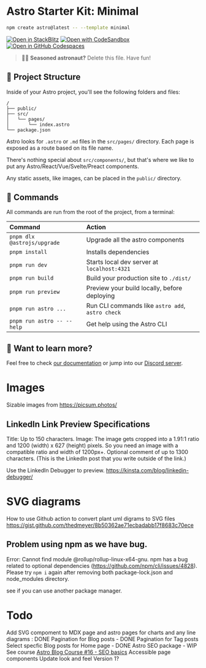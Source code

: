 # Astro Starter Kit: Minimal

```sh
npm create astro@latest -- --template minimal
```

[![Open in StackBlitz](https://developer.stackblitz.com/img/open_in_stackblitz.svg)](https://stackblitz.com/github/withastro/astro/tree/latest/examples/minimal)
[![Open with CodeSandbox](https://assets.codesandbox.io/github/button-edit-lime.svg)](https://codesandbox.io/p/sandbox/github/withastro/astro/tree/latest/examples/minimal)
[![Open in GitHub Codespaces](https://github.com/codespaces/badge.svg)](https://codespaces.new/withastro/astro?devcontainer_path=.devcontainer/minimal/devcontainer.json)

> 🧑‍🚀 **Seasoned astronaut?** Delete this file. Have fun!

## 🚀 Project Structure

Inside of your Astro project, you'll see the following folders and files:

```text
/
├── public/
├── src/
│   └── pages/
│       └── index.astro
└── package.json
```

Astro looks for `.astro` or `.md` files in the `src/pages/` directory. Each page is exposed as a route based on its file name.

There's nothing special about `src/components/`, but that's where we like to put any Astro/React/Vue/Svelte/Preact components.

Any static assets, like images, can be placed in the `public/` directory.

## 🧞 Commands

All commands are run from the root of the project, from a terminal:

| Command                   | Action                                           |
| :------------------------ | :----------------------------------------------- |
| `pnpm dlx @astrojs/upgrade` | Upgrade all the astro components                |
| `pnpm install`             | Installs dependencies                            |
| `pnpm run dev`             | Starts local dev server at `localhost:4321`      |
| `pnpm run build`           | Build your production site to `./dist/`          |
| `pnpm run preview`         | Preview your build locally, before deploying     |
| `pnpm run astro ...`       | Run CLI commands like `astro add`, `astro check` |
| `pnpm run astro -- --help` | Get help using the Astro CLI                     |

## 👀 Want to learn more?

Feel free to check [our documentation](https://docs.astro.build) or jump into our [Discord server](https://astro.build/chat).

# Images

Sizable images from https://picsum.photos/

## LinkedIn Link Preview Specifications

Title: Up to 150 characters.
Image: The image gets cropped into a 1.91:1 ratio and 1200 (width) x 627 (height) pixels. So you need an image with a compatible ratio and width of 1200px+.
Optional comment of up to 1300 characters. (This is the LinkedIn post that you write outside of the link.)

Use the LinkedIn Debugger to preview. https://kinsta.com/blog/linkedin-debugger/

# SVG diagrams

How to use Github action to convert plant uml digrams to SVG files
https://gist.github.com/thedmeyer/8b50362ae71ecbadabb17f8683c70ece

## Problem using npm as we have bug.

Error: Cannot find module @rollup/rollup-linux-x64-gnu. npm has a bug related to optional dependencies (https://github.com/npm/cli/issues/4828). Please try `npm i` again after removing both package-lock.json and node_modules directory.

see if you can use another package manager.

# Todo

Add SVG compoment to MDX page and astro pages for charts and any line diagrams : DONE
Pagination for Blog posts - DONE
Pagination for Tag posts
Select specfic Blog posts for Home page - DONE
Astro SEO package - WIP See course [Astro Blog Course #16 - SEO basics](https://www.youtube.com/watch?v=fPifaHiKzz4)
Accessible page components
Update look and feel
Version 1?
